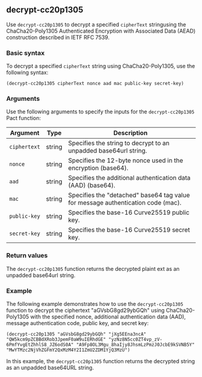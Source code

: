 ## decrypt-cc20p1305

Use `decrypt-cc20p1305` to decrypt a specified `cipherText` stringusing the ChaCha20-Poly1305 Authenticated Encryption with Associated Data (AEAD) construction described in IETF RFC 7539.

### Basic syntax

To decrypt a specified `cipherText` string using ChaCha20-Poly1305, use the following syntax:

```pact
(decrypt-cc20p1305 cipherText nonce aad mac public-key secret-key)
```

### Arguments

Use the following arguments to specify the inputs for the `decrypt-cc20p1305` Pact function:

| Argument | Type | Description |
|----------| ---- |------------ |
| `ciphertext` | string | Specifies the string to decrypt to an unpadded base64url string. |
| `nonce` | string | Specifies the 12-byte nonce used in the encryption (base64).|
| `aad` | string | Specifies the additional authentication data (AAD) (base64).|
| `mac` | string | Specifies the "detached" base64 tag value for message authentication code (mac).|
| `public-key` | string | Specifies the base-16 Curve25519 public key. |
| `secret-key` | string | Specifies the base-16 Curve25519 secret key. |

### Return values

The `decrypt-cc20p1305` function returns the decrypted plaint ext as an unpadded base64url string.

### Example

The following example demonstrates how to use the `decrypt-cc20p1305` function to decrypt the ciphertext "aGVsbG8gd29ybGQh" using ChaCha20-Poly1305 with the specified nonce, additional authentication data (AAD), message authentication code, public key, and secret key:

```pact
(decrypt-cc20p1305 "aGVsbG8gd29ybGQh" "jXg5EEna3ncA" "QW5kcm9pZCBBdXRob3JpemF0aW9uIERhdGE" "yzNz8N5cc0ZT4vp_zV-6PmfYvgEtZhhlS8_JZ6odS0A" "A9Fp8OL3Mgu_8haIjy8JhsmLzPmzJ0JcbE9kSVNB5Y" "MwYTMzc2NjVhZGFmY2QxMzM4Y2I1ZmU2ZDM1YjQ3MzU") 
```

In this example, the `decrypt-cc20p1305` function returns the decrypted string as an unpadded base64URL string.
